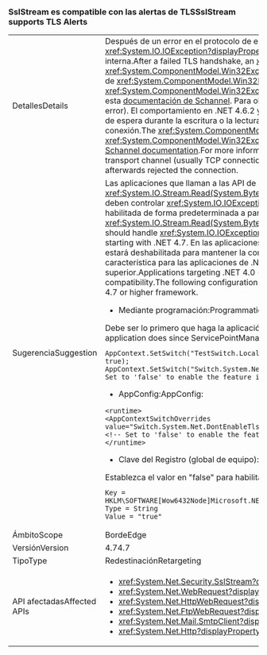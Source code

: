 ### <a name="sslstream-supports-tls-alerts"></a><span data-ttu-id="c3fb7-101">SslStream es compatible con las alertas de TLS</span><span class="sxs-lookup"><span data-stu-id="c3fb7-101">SslStream supports TLS Alerts</span></span>

|   |   |
|---|---|
|<span data-ttu-id="c3fb7-102">Detalles</span><span class="sxs-lookup"><span data-stu-id="c3fb7-102">Details</span></span>|<span data-ttu-id="c3fb7-103">Después de un error en el protocolo de enlace TLS, la primera operación de lectura y escritura de E/S iniciará una excepción <xref:System.IO.IOException?displayProperty=name> con una excepción <xref:System.ComponentModel.Win32Exception?displayProperty=name> interna.</span><span class="sxs-lookup"><span data-stu-id="c3fb7-103">After a failed TLS handshake, an <xref:System.IO.IOException?displayProperty=name> with an inner <xref:System.ComponentModel.Win32Exception?displayProperty=name> exception will be thrown by the first I/O Read/Write operation.</span></span> <span data-ttu-id="c3fb7-104">El código de <xref:System.ComponentModel.Win32Exception.NativeErrorCode?displayProperty=name> para <xref:System.ComponentModel.Win32Exception?displayProperty=name> se puede asignar a las alertas de TLS desde la parte remota mediante esta [documentación de Schannel](https://msdn.microsoft.com/library/windows/desktop/dd721886%28v=vs.85%29.aspx). Para obtener más información, vea [RFC 2246: Section 7.2.2 Error alerts](https://tools.ietf.org/html/rfc2246#section-7.2.2) (RFC 2246: sección 7.2.2 Alertas de error). El comportamiento en .NET 4.6.2 y versiones posteriores es que el canal de transporte (normalmente la conexión TCP) agotará el tiempo de espera durante la escritura o la lectura después de un error en el protocolo de enlace en la otra parte y de rechazar inmediatamente la conexión.</span><span class="sxs-lookup"><span data-stu-id="c3fb7-104">The <xref:System.ComponentModel.Win32Exception.NativeErrorCode?displayProperty=name> code for the <xref:System.ComponentModel.Win32Exception?displayProperty=name> can be mapped to the TLS Alert from the remote party using this [Schannel documentation](https://msdn.microsoft.com/library/windows/desktop/dd721886%28v=vs.85%29.aspx).For more information, see [RFC 2246: Section 7.2.2 Error alerts](https://tools.ietf.org/html/rfc2246#section-7.2.2)The behavior in .NET 4.6.2 and below is that the transport channel (usually TCP connection) will timeout during either Write or Read if the other party failed the handshake and immediately afterwards rejected the connection.</span></span>|
|<span data-ttu-id="c3fb7-105">Sugerencia</span><span class="sxs-lookup"><span data-stu-id="c3fb7-105">Suggestion</span></span>|<span data-ttu-id="c3fb7-106">Las aplicaciones que llaman a las API de E/S de red como <xref:System.IO.Stream.Read(System.Byte[],System.Int32,System.Int32)>/<xref:System.IO.Stream.Write(System.Byte[],System.Int32,System.Int32)> deben controlar <xref:System.IO.IOException> o <xref:System.TimeoutException?displayProperty=name>. La característica de alertas de TLS está habilitada de forma predeterminada a partir de .NET 4.7.</span><span class="sxs-lookup"><span data-stu-id="c3fb7-106">Applications calling network I/O APIs such as <xref:System.IO.Stream.Read(System.Byte[],System.Int32,System.Int32)>/<xref:System.IO.Stream.Write(System.Byte[],System.Int32,System.Int32)> should handle <xref:System.IO.IOException> or <xref:System.TimeoutException?displayProperty=name>.The TLS Alerts feature is enabled by default starting with .NET 4.7.</span></span> <span data-ttu-id="c3fb7-107">En las aplicaciones destinadas a .NET 4.0 - .NET 4.6.2 que se ejecuten en .NET 4.7 o un sistema superior, la función estará deshabilitada para mantener la compatibilidad. La API de configuración siguiente está disponible para habilitar o deshabilitar la característica para las aplicaciones de .NET 4.6 y versiones posteriores que se ejecutan en .NET 4.7 o un marco de trabajo superior.</span><span class="sxs-lookup"><span data-stu-id="c3fb7-107">Applications targeting .NET 4.0 - .NET 4.6.2 running on a .NET 4.7 or higher system will have the feature disabled to preserve compatibility.The following configuration API is available to enable or disable the feature for .NET 4.6 and above applications running on .NET 4.7 or higher framework.</span></span><ul><li><span data-ttu-id="c3fb7-108">Mediante programación:</span><span class="sxs-lookup"><span data-stu-id="c3fb7-108">Programmatically:</span></span></li></ul><span data-ttu-id="c3fb7-109">Debe ser lo primero que haga la aplicación dado que ServicePointManager solo se inicializará una vez:</span><span class="sxs-lookup"><span data-stu-id="c3fb7-109">Must be the very first thing the application does since ServicePointManager will initialize only once:</span></span><pre><code class="language-C#">AppContext.SetSwitch(&quot;TestSwitch.LocalAppContext.DisableCaching&quot;, true);&#13;&#10;AppContext.SetSwitch(&quot;Switch.System.Net.DontEnableTlsAlerts&quot;, true); // Set to &#39;false&#39; to enable the feature in .NET 4.6 - 4.6.2.&#13;&#10;</code></pre><ul><li><span data-ttu-id="c3fb7-110">AppConfig:</span><span class="sxs-lookup"><span data-stu-id="c3fb7-110">AppConfig:</span></span></li></ul><pre><code class="language-XML">&lt;runtime&gt;&#13;&#10;&lt;AppContextSwitchOverrides value=&quot;Switch.System.Net.DontEnableTlsAlerts=true&quot;/&gt;&#13;&#10;&lt;!-- Set to &#39;false&#39; to enable the feature in .NET 4.6 - 4.6.2. --&gt;&#13;&#10;&lt;/runtime&gt;&#13;&#10;</code></pre><ul><li><span data-ttu-id="c3fb7-111">Clave del Registro (global de equipo):</span><span class="sxs-lookup"><span data-stu-id="c3fb7-111">Registry key (machine global):</span></span></li></ul><span data-ttu-id="c3fb7-112">Establezca el valor en "false" para habilitar la característica en .NET 4.6 - 4.6.2.</span><span class="sxs-lookup"><span data-stu-id="c3fb7-112">Set the Value to 'false' to enable the feature in .NET 4.6 - 4.6.2.</span></span><pre><code>Key = HKLM\SOFTWARE\[Wow6432Node\]Microsoft\.NETFramework\AppContext\Switch.System.Net.DontEnableTlsAlerts&#13;&#10;Type = String&#13;&#10;Value = &quot;true&quot;&#13;&#10;</code></pre>|
|<span data-ttu-id="c3fb7-113">Ámbito</span><span class="sxs-lookup"><span data-stu-id="c3fb7-113">Scope</span></span>|<span data-ttu-id="c3fb7-114">Borde</span><span class="sxs-lookup"><span data-stu-id="c3fb7-114">Edge</span></span>|
|<span data-ttu-id="c3fb7-115">Versión</span><span class="sxs-lookup"><span data-stu-id="c3fb7-115">Version</span></span>|<span data-ttu-id="c3fb7-116">4.7</span><span class="sxs-lookup"><span data-stu-id="c3fb7-116">4.7</span></span>|
|<span data-ttu-id="c3fb7-117">Tipo</span><span class="sxs-lookup"><span data-stu-id="c3fb7-117">Type</span></span>|<span data-ttu-id="c3fb7-118">Redestinación</span><span class="sxs-lookup"><span data-stu-id="c3fb7-118">Retargeting</span></span>|
|<span data-ttu-id="c3fb7-119">API afectadas</span><span class="sxs-lookup"><span data-stu-id="c3fb7-119">Affected APIs</span></span>|<ul><li><xref:System.Net.Security.SslStream?displayProperty=nameWithType></li><li><xref:System.Net.WebRequest?displayProperty=nameWithType></li><li><xref:System.Net.HttpWebRequest?displayProperty=nameWithType></li><li><xref:System.Net.FtpWebRequest?displayProperty=nameWithType></li><li><xref:System.Net.Mail.SmtpClient?displayProperty=nameWithType></li><li><xref:System.Net.Http?displayProperty=nameWithType></li></ul>|

